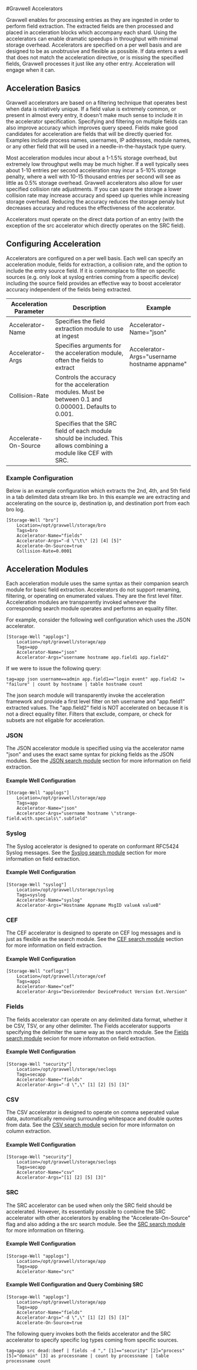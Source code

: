 #Gravwell Accelerators

Gravwell enables for processing entries as they are ingested in order to perform field extraction.  The extracted fields are then processed and placed in acceleration blocks which accompany each shard.  Using the accelerators can enable dramatic speedups in throughput with minimal storage overhead.  Accelerators are specified on a per well basis and are designed to be as unobtrusive and flexible as possible.  If data enters a well that does not match the acceleration directive, or is missing the specified fields, Gravwell processes it just like any other entry.  Acceleration will engage when it can.

## Acceleration Basics

Gravwell accelerators are based on a filtering technique that operates best when data is relatively unique.  If a field value is extremely common, or present in almost every entry, it doesn't make much sense to include it in the accelerator specification.  Specifying and filtering on multiple fields can also improve accuracy which improves query speed.  Fields make good candidates for acceleration are fields that will be directly queried for.  Examples include process names, usernames, IP addresses, module names, or any other field that will be used in a needle-in-the-haystack type query.

Most acceleration modules incur about a 1-1.5% storage overhead, but extremely low throughput wells may be much higher.  If a well typically sees about 1-10 entries per second acceleration may incur a 5-10% storage penalty, where a well with 10-15 thousand entries per second will see as little as 0.5% storage overhead.  Gravwell accelerators also allow for user specified collision rate adjustments.  If you can spare the storage a lower collision rate may increase accuracy and speed up queries while increasing storage overhead.  Reducing the accuracy reduces the storage penaly but decreases accuracy and reduces the effectiveness of the accelerator.

Accelerators must operate on the direct data portion of an entry (with the exception of the src accelerator which directly operates on the SRC field).

## Configuring Acceleration

Accelerators are configured on a per well basis.  Each well can specify an acceleration module, fields for extraction, a collision rate, and the option to include the entry source field.  If it is commonplace to filter on specific sources (e.g. only look at syslog entries coming from a specific device) including the source field provides an effective way to boost accelerator accuracy independent of the fields being extracted.

| Acceleration Parameter | Description | Example |
|----------|------|-------------|
| Accelerator-Name  | Specifies the field extraction module to use at ingest | Accelerator-Name="json" |
| Accelerator-Args  | Specifies arguments for the acceleration module, often the fields to extract | Accelerator-Args="username hostname appname" |
| Collision-Rate | Controls the accuracy for the acceleration modules.  Must be between 0.1 and 0.000001. Defaults to 0.001. |
| Accelerate-On-Source | Specifies that the SRC field of each module should be included.  This allows combining a module like CEF with SRC. |

### Example Configuration

Below is an example configuration which extracts the 2nd, 4th, and 5th field in a tab delimited data stream like bro.  In this example we are extracting and accelerating on the source ip, destination ip, and destination port from each bro log.

```
[Storage-Well "bro"]
	Location=/opt/gravwell/storage/bro
	Tags=bro
	Accelerator-Name="fields"
	Accelerator-Args="-d \"\t\" [2] [4] [5]"
	Accelerate-On-Source=true
	Collision-Rate=0.0001
```

## Acceleration Modules

Each acceleration module uses the same syntax as their companion search module for basic field extraction.  Accelerators do not support renaming, filtering, or operating on enumerated values.  They are the first level filter.  Acceleration modules are transparently invoked whenever the corresponding search module operates and performs an equality filter.

For example, consider the following well configuration which uses the JSON accelerator.

```
[Storage-Well "applogs"]
	Location=/opt/gravwell/storage/app
	Tags=app
	Accelerator-Name="json"
	Accelerator-Args="username hostname app.field1 app.field2"
```

If we were to issue the following query:

```
tag=app json username==admin app.field1=="login event" app.field2 != "failure" | count by hostname | table hostname count
```

The json search module will transparently invoke the acceleration framework and provide a first level filter on teh username and "app.field1" extracted values.  The "app.field2" field is NOT accelerated on because it is not a direct equality filter.  Filters that exclude, compare, or check for subsets are not eligable for acceleration.

### JSON

The JSON accelerator module is specified using via the accelerator name "json" and uses the exact same syntax for picking fields as the JSON modules.  See the [JSON search module](/#!search/json/json.md) section for more information on field extraction.

#### Example Well Configuration

```
[Storage-Well "applogs"]
	Location=/opt/gravwell/storage/app
	Tags=app
	Accelerator-Name="json"
	Accelerator-Args="username hostname \"strange-field.with.specials\".subfield"
```

### Syslog

The Syslog accelerator is designed to operate on conformant RFC5424 Syslog messages.  See the [Syslog search module](/#!search/syslog/syslog.md) section for more information on field extraction.

#### Example Well Configuration

```
[Storage-Well "syslog"]
	Location=/opt/gravwell/storage/syslog
	Tags=syslog
	Accelerator-Name="syslog"
	Accelerator-Args="Hostname Appname MsgID valueA valueB"
```

### CEF

The CEF accelerator is designed to operate on CEF log messages and is just as flexible as the search module.  See the [CEF search module](/#!search/cef/cef.md) section for more information on field extraction.

#### Example Well Configuration

```
[Storage-Well "ceflogs"]
	Location=/opt/gravwell/storage/cef
	Tags=app1
	Accelerator-Name="cef"
	Accelerator-Args="DeviceVendor DeviceProduct Version Ext.Version"
```

### Fields

The fields accelerator can operate on any delimited data format, whether it be CSV, TSV, or any other delimiter.  The Fields accelerator supports specifying the delimiter the same way as the search module.  See the [Fields search module](#!search/fields/fields.md) secion for more informaton on field extraction.

#### Example Well Configuration

```
[Storage-Well "security"]
	Location=/opt/gravwell/storage/seclogs
	Tags=secapp
	Accelerator-Name="fields"
	Accelerator-Args="-d \",\" [1] [2] [5] [3]"
```

### CSV

The CSV accelerator is designed to operate on comma seperated value data, automatically removing surrounding whitespace and double quotes from data.  See the [CSV search module](#!search/csv/csv.md) secion for more informaton on column extraction.

#### Example Well Configuration

```
[Storage-Well "security"]
	Location=/opt/gravwell/storage/seclogs
	Tags=secapp
	Accelerator-Name="csv"
	Accelerator-Args="[1] [2] [5] [3]"
```

### SRC

The SRC accelerator can be used when only the SRC field should be accelerated.  However, its essentially possible to combine the SRC accelerator with other accelerators by enabling the "Accelerate-On-Source" flag and also adding a the src search module.  See the [SRC search module](#!search/src/src.md) for more information on filtering.

#### Example Well Configuration

```
[Storage-Well "applogs"]
	Location=/opt/gravwell/storage/app
	Tags=app
	Accelerator-Name="src"
```

#### Example Well Configuration and Query Combining SRC

```
[Storage-Well "applogs"]
	Location=/opt/gravwell/storage/app
	Tags=app
	Accelerator-Name="fields"
	Accelerator-Args="-d \",\" [1] [2] [5] [3]"
	Accelerate-On-Source=true
```

The following query invokes both the fields accelerator and the SRC accelerator to specify specific log types coming from specific sources.

```
tag=app src dead::beef | fields -d "," [1]=="security" [2]="process" [5]="domain" [3] as processname | count by processname | table processname count
```
